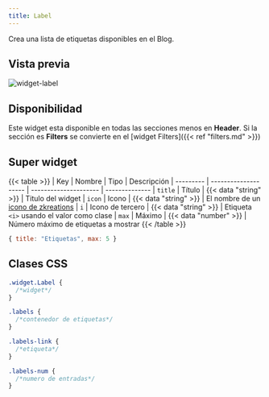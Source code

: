 ```yaml
---
title: Label
---
```


Crea una lista de etiquetas disponibles en el Blog.

## Vista previa

![widget-label](/images/widgets/label.png)


## Disponibilidad

Este widget esta disponible en todas las secciones menos en **Header**. Si la sección es **Filters** se convierte en el 
[widget Filters]({{< ref "filters.md" >}})

## Super widget

{{< table >}}
| Key       | Nombre               | Tipo                  | Descripción 
| --------- | -------------------- | --------------------- | --------------
| `title`   | Título               | {{< data "string" >}} | Titulo del widget
| `icon`    | Icono                | {{< data "string" >}} | El nombre de un [icono de zkreations](https://icons.zkreations.com/)
| `i`       | Icono de tercero     | {{< data "string" >}} | Etiqueta `<i>` usando el valor como clase
| `max`     | Máximo               | {{< data "number" >}} | Número máximo de etiquetas a mostrar
{{< /table >}}

```js
{ title: "Etiquetas", max: 5 }
```

## Clases CSS

```css
.widget.Label {
  /*widget*/
}

.labels {
  /*contenedor de etiquetas*/
}

.labels-link {
  /*etiqueta*/
}

.labels-num {
  /*numero de entradas*/
}
```